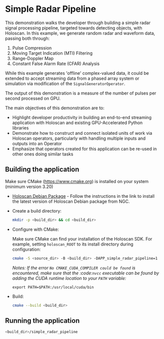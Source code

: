 # Simple Radar Pipeline

This demonstration walks the developer through building a simple radar signal processing pipeline, targeted towards detecting objects, with Holoscan. In this example, we generate random radar and waveform data, passing both through:
1. Pulse Compression
2. Moving Target Indication (MTI) Filtering
3. Range-Doppler Map
4. Constant False Alarm Rate (CFAR) Analysis

While this example generates 'offline' complex-valued data, it could be extended to accept streaming data from a phased array system or simulation via modification of the `SignalGeneratorOperator`.

The output of this demonstration is a measure of the number of pulses per second processed on GPU.

 The main objectives of this demonstration are to:
- Highlight developer productivity in building an end-to-end streaming application with Holoscan and existing GPU-Accelerated Python libraries
- Demonstrate how to construct and connect isolated units of work via Holoscan operators, particularly with handling multiple inputs and outputs into an Operator
- Emphasize that operators created for this application can be re-used in other ones doing similar tasks

## Building the application
Make sure CMake (https://www.cmake.org) is installed on your system (minimum version 3.20)

- [Holoscan Debian Package](https://catalog.ngc.nvidia.com/orgs/nvidia/teams/clara-holoscan/resources/holoscan_dev_deb) - Follow the instructions in the link to install the latest version of Holoscan Debian package from NGC.

- Create a build directory:
  ```bash
  mkdir -p <build_dir> && cd <build_dir>
  ```
- Configure with CMake:

  Make sure CMake can find your installation of the Holoscan SDK. For example, setting `holoscan_ROOT` to its install directory during configuration:

  ```bash
  cmake -S <source_dir> -B <build_dir> -DAPP_simple_radar_pipeline=1 
  ```

  _Notes:_
  _If the error `No CMAKE_CUDA_COMPILER could be found` is encountered, make sure that the :code:`nvcc` executable can be found by adding the CUDA runtime location to your `PATH` variable:_

  ```
  export PATH=$PATH:/usr/local/cuda/bin
  ```

- Build:

  ```bash
  cmake --build <build_dir>
  ```

## Running the application
```bash
<build_dir>/simple_radar_pipeline
```

